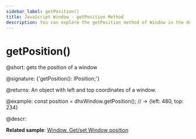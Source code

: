 ```yaml
---
sidebar_label: getPosition()
title: JavaScript Window - getPosition Method 
description: You can explore the getPosition method of Window in the documentation of the DHTMLX JavaScript UI library. Browse developer guides and API reference, try out code examples and live demos, and download a free 30-day evaluation version of DHTMLX Suite 7.
---
```


# getPosition()

@short: gets the position of a window

@signature: {'getPosition(): IPosition;'}

@returns:
An object with left and top coordinates of a window.

@example:
const position = dhxWindow.getPosition(); // -> {left: 480, top: 234}

@descr:

**Related sample**: [Window. Get/set Window position](https://snippet.dhtmlx.com/hc3ronrk)

[comment]: # (@relatedapi: window/api/window_setposition_method.md)

[comment]: # (@related:window/usage.md#positioning-window)
